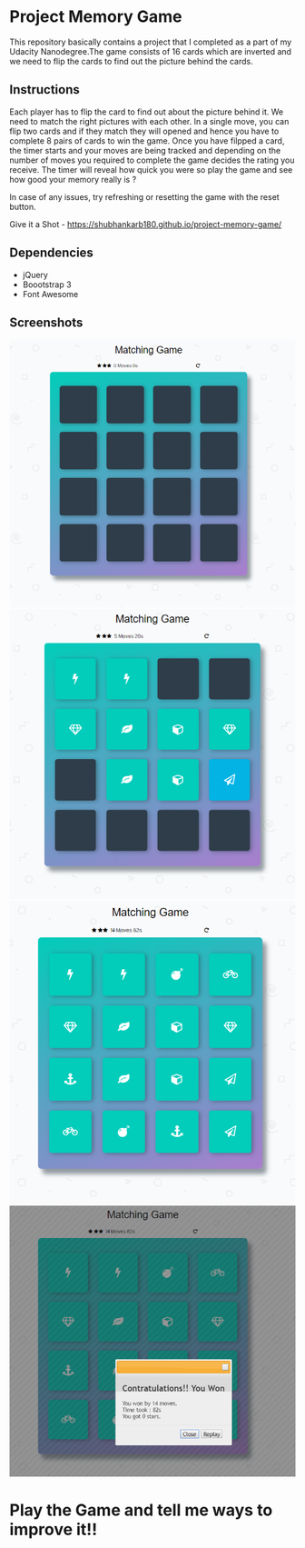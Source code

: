 # Project Memory Game

This repository basically contains a project that I completed as a part of my Udacity Nanodegree.The game consists of 16 cards which are inverted and we need to flip the cards to find out the picture behind the cards.

## Instructions 

Each player has to flip the card to find out about the picture behind it. We need to match the right pictures with each other. In a single move, you can flip two cards and if they match they will opened and hence you have to complete 8 pairs of cards to win the game. Once you have filpped a card, the timer starts and your moves are being tracked and depending on the number of moves you required to complete the game decides the rating you receive. The timer will reveal how quick you were so play the game and see how good your memory really is ? 

In case of any issues, try refreshing or resetting the game with the reset button. 

Give it a Shot - https://shubhankarb180.github.io/project-memory-game/

## Dependencies 

  * jQuery 
  * Boootstrap 3 
  * Font Awesome
  
## Screenshots

![screenshot-1](img/Screenshot1.png)
![screenshot-2](img/Screenshot2.png)
![screenshot-3](img/Screenshot4.png)
![screenshot-4](img/Screenshot3.png)


# Play the Game and tell me ways to improve it!!
